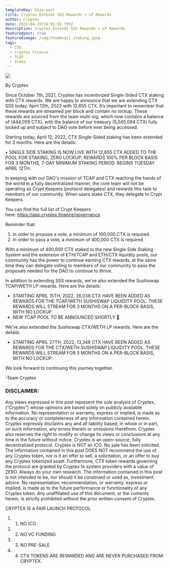 ```yaml
---
templateKey: blog-post
title: Cryptex Extends SSS Rewards + LP Rewards
author: Cryptex
date: 2022-04-15T16:01:01.795Z
description: Cryptex Extends SSS Rewards + LP Rewards
featuredpost: true
featuredimage: /img/thumbnail_staking.jpeg
tags:
  - CTX
  - Cryptex Finance
  - TCAP
  - Index
---
```

![](/img/thumbnail_staking.jpeg)

By Cryptex

Since October 7th, 2021, Cryptex has incentivized Single-Sided CTX staking with CTX rewards. We are happy to announce that we are extending CTX SSS today, April 12th, 2022 with 12,655 CTX. It’s important to remember that these rewards are streamed per block and contain no lockup. These rewards are sourced from the team multi-sig, which now contains a balance of (444,059 CTX), with the balance of our treasury (5,045,094 CTX) fully locked up and subject to DAO vote before ever being accessed.

Starting today, April 12, 2022, CTX Single-Sided staking has been extended for 3 months. Here are the details:

• SINGLE SIDE STAKING IS NOW LIVE WITH 12,655 CTX ADDED TO THE POOL FOR STAKING, ZERO LOCKUP, REWARDS 100% PER BLOCK BASIS FOR 3 MONTHS, 7-DAY MINIMUM STAKING PERIOD. BEGINS TUESDAY APRIL 12TH.

In keeping with our DAO's mission of TCAP and CTX reaching the hands of the world in a fully decentralized manner, the core team will not be operating as Crypt Keepers (protocol delegates) and rewards this task to members of our community. When users stake CTX, they delegate to Crypt Keepers.

You can find the full list of Crypt Keepers here: [](https://app.cryptex.finance/governance)<https://app.cryptex.finance/governance>

Reminder that:

1. In order to propose a vote, a minimum of 100,000 CTX is required.
2. In order to pass a vote, a minimum of 400,000 CTX is required.

With a minimum of 400,000 CTX staked to the new Single Side Staking System and the extension of ETH/TCAP and ETH/CTX liquidity pools, our community has the power to continue earning CTX rewards, at the same time they can delegate voting to members of our community to pass the proposals needed for the DAO to continue to thrive.

In addition to extending SSS rewards, we’ve also extended the Sushiswap TCAP/WETH LP rewards. Here are the details:

* STARTING APRIL 15TH, 2022, 26,038 CTX HAVE BEEN ADDED AS REWARDS FOR THE TCAP/WETH SUSHISWAP LIQUIDITY POOL. THESE REWARDS WILL STREAM FOR 3 MONTHS ON A PER-BLOCK BASIS, WITH NO LOCKUP.
* NEW TCAP POOL TO BE ANNOUNCED SHORTLY 👀

We’ve also extended the Sushiswap CTX/WETH LP rewards. Here are the details:

* STARTING APRIL 27TH, 2022, 13,348 CTX HAVE BEEN ADDED AS REWARDS FOR THE CTX/WETH SUSHISWAP LIQUIDITY POOL. THESE REWARDS WILL STREAM FOR 3 MONTHS ON A PER-BLOCK BASIS, WITH NO LOCKUP.

We look forward to continuing this journey together.

\-Team Cryptex

### DISCLAIMER:

Any views expressed in this post represent the sole analysis of Cryptex, (“Cryptex”) whose opinions are based solely on publicly available information. No representation or warranty, express or implied, is made as to the accuracy or completeness of any information contained herein. Cryptex expressly disclaims any and all liability based, in whole or in part, on such information, any errors therein or omissions therefrom. Cryptex also reserves the right to modify or change its views or conclusions at any time in the future without notice. Cryptex is an open-source, fully decentralized protocol. Cryptex is NOT an ICO. No sale has been solicited. The information contained in this post DOES NOT recommend the use of any Cryptex token, nor is it an offer to sell, a solicitation, or an offer to buy any Cryptex tokenized asset. Furthermore, CTX token rewards governing the protocol are granted by Cryptex to system providers with a value of ZERO. Always do your own research. The information contained in this post is not intended to be, nor should it be construed or used as, investment advice. No representation, recommendation, or warranty, express or implied, is made as to the future performance or functionality of any Cryptex token. Any unaffiliated use of this document, or the contents herein, is strictly prohibited without the prior written consent of Cryptex.

CRYPTEX IS A FAIR LAUNCH PROTOCOL

1. 1. NO ICO
2. 2. NO VC FUNDING
3. 3. NO PRE-SALE
4. 4. CTX TOKENS ARE REWARDED AND ARE NEVER PURCHASED FROM CRYPTEX.